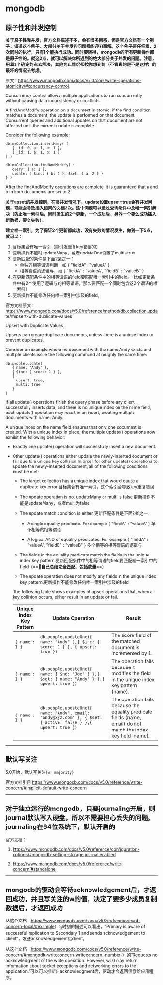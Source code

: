 # mongodb

## 原子性和并发控制

**关于原子性和并发，官方文档描述不多，会有很多困惑，但是官方文档有一个例子，知道这个例子，大部分关于并发的问题都能迎刃而解。这个例子要仔细看，2次同时的执行，只有1个能执行成功。同时要晓得，mongodb的所有更新操作都是原子性的。就这2点，就可以解决你所遇到的绝大部分关于并发的问题。注意，用着2个确定的点去解决，其他为止情况都按你想到的（不管真的是不是这样）的最坏的情况去考虑。**

原文：<https://www.mongodb.com/docs/v5.0/core/write-operations-atomicity/#concurrency-control>

Concurrency control allows multiple applications to run concurrently without causing data inconsistency or conflicts.

A findAndModify operation on a document is atomic: if the find condition matches a document, the update is performed on that document. Concurrent queries and additional updates on that document are not affected until the current update is complete.

Consider the following example:

```shell
db.myCollection.insertMany( [
   { _id: 0, a: 1, b: 1 },
   { _id: 1, a: 1, b: 1 }
] )
```

```shell
db.myCollection.findAndModify( {
   query: { a: 1 },
   update: { $inc: { b: 1 }, $set: { a: 2 } }
} )
```

After the findAndModify operations are complete, it is guaranteed that a and b in both documents are set to 2.

**关于upset的并发控制，在高并发情况下，update设置upset=true会有并发问题，可能会导致插入相同的文档2次。这个问题可以通过查询条件中放唯一索引解决（防止唯一索引后，同时发生的2个更新，一个成功后，另外一个要么成功插入新数据，要么失败）。**

**建立唯一索引，为了保证2个更新都成功，没有失败的情况发生，做到一下5点，就可以：**

1. 目标集合有唯一索引（能引发重复key错误的）
2. 更新操作不能时updateMany，或者updateOne设置了multi=true
3. 更新匹配的条件是下面2条之一：
   - 单独的相等谓语判断，如 { "fieldA" : "valueA" }
   - 相等谓语的逻辑与，如 { "fieldA" : "valueA", "fieldB" : "valueB" }
4. 在更新匹配条件中的相等谓语的field要匹配唯一索引中的field。（比如更新条件中有2个使用了逻辑与的相等谓语，那么要匹配一个同时包含这2个谓语的唯一索引）
5. 更新操作不能修改任何唯一索引中涉及的field。

官方文档原文：<https://www.mongodb.com/docs/v5.0/reference/method/db.collection.update/#upsert-with-duplicate-values>

Upsert with Duplicate Values

Upserts can create duplicate documents, unless there is a unique index to prevent duplicates.

Consider an example where no document with the name Andy exists and multiple clients issue the following command at roughly the same time:

```shell
db.people.update(
   { name: "Andy" },
   { $inc: { score: 1 } },
   {
     upsert: true,
     multi: true
   }
)
```

If all update() operations finish the query phase before any client successfully inserts data, and there is no unique index on the name field, each update() operation may result in an insert, creating multiple documents with name: Andy.

A unique index on the name field ensures that only one document is created. With a unique index in place, the multiple update() operations now exhibit the following behavior:

- Exactly one update() operation will successfully insert a new document.

- Other update() operations either update the newly-inserted document or fail due to a unique key collision.In order for other update() operations to update the newly-inserted document, all of the following conditions must be met:

  - The target collection has a unique index that would cause a duplicate key error.目标集合有唯一索引，这个索引会导致key重复错误

  - The update operation is not updateMany or multi is false.更新操作不能是updateMany，或者multi为false

  - The update match condition is either 更新匹配条件是下面2者之一:

    - A single equality predicate. For example { "fieldA" : "valueA" } 单个相等的相等谓语

    - A logical AND of equality predicates. For example { "fieldA" : "valueA", "fieldB" : "valueB" } 多个相等的相等谓语的逻辑与

  - The fields in the equality predicate match the fields in the unique index key pattern.更新匹配条件中的相等谓语的field要匹配唯一索引中的field（==:pill:**自己总结完全匹配，包括数量**==）

  - The update operation does not modify any fields in the unique index key pattern.更新操作不能修改任何唯一索引中涉及的field

  The following table shows examples of upsert operations that, when a key collision occurs, either result in an update or fail.

  |Unique Index Key Pattern|Update Operation|Result|
  |--|--|--|
  |`{ name : 1 }`|`db.people.updateOne({ name: "Andy" },{ $inc: { score: 1 } }, { upsert: true })`|The score field of the matched document is incremented by 1.|
  |`{ name : 1 }`|`db.people.updateOne({ name: { $ne: "Joe" } },{ $set: { name: "Andy" } },{ upsert: true })`|The operation fails because it modifies the field in the unique index key pattern (name).|
  |`{ name : 1 }`|`db.people.updateOne({ name: "Andy", email: "andy@xyz.com" }, { $set: { active: false } },{ upsert: true })`|The operation fails because the equality predicate fields (name, email) do not match the index key field (name).|

---

## 默认写关注

5.0开始，默认写关注`{w: majority}`

官方文档引用 <https://www.mongodb.com/docs/v5.0/reference/write-concern/#implicit-default-write-concern>

---

## 对于独立运行的mongodb，只要journaling开启，则journal默认写入硬盘，所以不需要担心丢失的问题。journaling在64位系统下，默认开启的

官方文档：

1. <https://www.mongodb.com/docs/v5.0/reference/configuration-options/#mongodb-setting-storage.journal.enabled>

2. <https://www.mongodb.com/docs/v5.0/reference/write-concern/#standalone>

---

## mongodb的驱动会等待acknowledgement后，才返回成功，并且写关注的w的值，决定了要多少成员复制数据后，才返回成功

从这个文档（<https://www.mongodb.com/docs/v5.0/reference/read-concern-local/#example>）t<sub>3</sub>时刻的描述可以看出，“Primary is aware of successful replication to Secondary 1 and sends acknowledgement to client”，发送acknowledgement给client。

从这个文档（<https://www.mongodb.com/docs/v5.0/reference/write-concern/#mongodb-writeconcern-writeconcern.-number->）的“Requests no acknowledgment of the write operation. However, w: 0 may return information about socket exceptions and networking errors to the application.”可以可以推断出acknowledgment后，驱动才会返回信息给应用程序。

